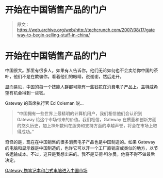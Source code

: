 # 开始在中国销售产品的门户

> 原文：<https://web.archive.org/web/http://techcrunch.com/2007/08/17/gateway-to-begin-selling-stuff-in-china/>

# 开始在中国销售产品的门户

中国很大。那里有很多人。如果有人告诉你，他们无论如何也不会卖给你中国的茶叶，他们不是在欺骗你。看着他们的眼睛，说谢谢，然后走开。

显而易见，中国的每一个技能人群都可能有一些钱花在消费电子产品上。盖特威希望有机会得到一些钱。

Gateway 的首席执行官 Ed Coleman 说…

> “中国拥有一些世界上最精明的计算机用户，我们相信他们会认识到 Gateway 给这个市场带来的价值。我们相信，Gateway 在质量和创新方面的悠久历史，加上神州数码在服务和支持方面的卓越声誉，将会在市场上取得成功。”

奇怪的是，现在在中国销售的很多消费电子产品也是中国制造的。如果 Gateway 的电脑和显示器是中国制造的，也许它可以开一个工厂直销店或类似的地方，以节省运输成本。不过，这只是我想出来的。我不是艾德·科尔曼。他将不得不做最后决定。

[Gateway 携笔记本和台式电脑进入中国市场](https://web.archive.org/web/20130628173419/http://www.dailytech.com/article.aspx?newsid=8481)